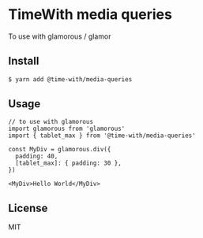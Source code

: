 # TimeWith media queries

To use with glamorous / glamor

## Install

```bash
$ yarn add @time-with/media-queries
```

## Usage
    
    // to use with glamorous
    import glamorous from 'glamorous'
    import { tablet_max } from '@time-with/media-queries'
    
    const MyDiv = glamorous.div({
      padding: 40,
      [tablet_max]: { padding: 30 },
    })
    
    <MyDiv>Hello World</MyDiv>

## License

MIT
